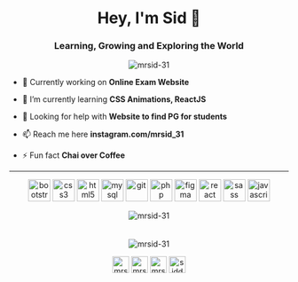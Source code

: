 <h1 align="center">Hey, I'm Sid 👋</h1>
<h3 align="center">Learning, Growing and Exploring the World</h3>
<p align="center"> <img src="https://komarev.com/ghpvc/?username=mrsid-31" alt="mrsid-31" /> </p>

- 🔭 Currently working on **Online Exam Website**

- 🌱 I’m currently learning **CSS Animations, ReactJS**

- 🤝 Looking for help with **Website to find PG for students**

- 📫 Reach me here **instagram.com/mrsid_31**

- ⚡ Fun fact **Chai over Coffee**

<hr><p align="center">
<img src="https://devicons.github.io/devicon/devicon.git/icons/bootstrap/bootstrap-plain.svg" alt="bootstrap" width="40" height="40"/> 
<img src="https://devicons.github.io/devicon/devicon.git/icons/css3/css3-original-wordmark.svg" alt="css3" width="40" height="40"/>  
<img src="https://devicons.github.io/devicon/devicon.git/icons/html5/html5-original-wordmark.svg" alt="html5" width="40" height="40"/> 
<img src="https://devicons.github.io/devicon/devicon.git/icons/mysql/mysql-original-wordmark.svg" alt="mysql" width="40" height="40"/>
<img src="https://www.vectorlogo.zone/logos/git-scm/git-scm-icon.svg" alt="git" width="40" height="40"/>
<img src="https://devicons.github.io/devicon/devicon.git/icons/php/php-original.svg" alt="php" width="40" height="40"/> 
<img src="https://www.vectorlogo.zone/logos/figma/figma-icon.svg" alt="figma" width="40" height="40"/> 
<img src="https://devicons.github.io/devicon/devicon.git/icons/react/react-original-wordmark.svg" alt="react" width="40" height="40"/> 
<img src="https://devicons.github.io/devicon/devicon.git/icons/sass/sass-original.svg" alt="sass" width="40" height="40"/>
<img src="https://devicons.github.io/devicon/devicon.git/icons/javascript/javascript-original.svg" alt="javascript" width="40" height="40"/> 
</p>
<p align="center">
<img align="center" src="https://github-readme-stats.vercel.app/api/top-langs/?username=mrsid-31&layout=compact&hide=html" alt="mrsid-31" /> <br><br><br>
<img align="center" src="https://github-readme-stats.vercel.app/api?username=mrsid-31&show_icons=true" alt="mrsid-31" />
</p>
<p align="center">
<a href="https://codepen.io/mrsid" target="blank"><img align="center" src="https://cdn.jsdelivr.net/npm/simple-icons@3.0.1/icons/codepen.svg" alt="mrsid" height="30" width="30" /></a>
<a href="https://instagram.com/mrsid_31" target="blank"><img align="center" src="https://cdn.jsdelivr.net/npm/simple-icons@3.0.1/icons/instagram.svg" alt="mrsid_31" height="30" width="30" /></a>
<a href="https://twitter.com/mrsid_31" target="blank"><img align="center" src="https://cdn.jsdelivr.net/npm/simple-icons@3.0.1/icons/twitter.svg" alt="mrsid_31" height="30" width="30" /></a>
<a href="https://fb.com/siddheshwar.chandravanshi" target="blank"><img align="center" src="https://cdn.jsdelivr.net/npm/simple-icons@3.0.1/icons/facebook.svg" alt="siddheshwar.chandravanshi" height="30" width="30" /></a>
  
</p>
